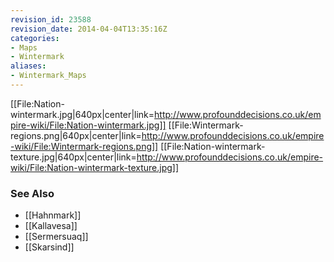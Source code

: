```yaml
---
revision_id: 23588
revision_date: 2014-04-04T13:35:16Z
categories:
- Maps
- Wintermark
aliases:
- Wintermark_Maps
---
```




[[File:Nation-wintermark.jpg|640px|center|link=http://www.profounddecisions.co.uk/empire-wiki/File:Nation-wintermark.jpg]]
[[File:Wintermark-regions.png|640px|center|link=http://www.profounddecisions.co.uk/empire-wiki/File:Wintermark-regions.png]]
[[File:Nation-wintermark-texture.jpg|640px|center|link=http://www.profounddecisions.co.uk/empire-wiki/File:Nation-wintermark-texture.jpg]]

### See Also
* [[Hahnmark]]
* [[Kallavesa]]
* [[Sermersuaq]]
* [[Skarsind]]




